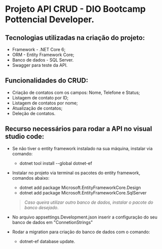 # Projeto API CRUD - DIO Bootcamp Pottencial Developer.

## Tecnologias utilizadas na criação do projeto: 
 - Framework - .NET Core 6;
 - ORM - Entity Framework Core;
 - Banco de dados - SQL Server.
 - Swagger para teste da API.
 
## Funcionalidades do CRUD:
- Criação de contatos com os campos: Nome, Telefone e Status;
- Listagem de contato por ID;
- Listagem de contatos por nome;
- Atualização de contatos;
- Deleção de contatos.

## Recurso necessários para rodar a API no visual studio code:

- Se não tiver o entity framework instalado na sua máquina, instalar via comando: 
    - dotnet tool install --global dotnet-ef
    
- Instalar no projeto via terminal os pacotes do entity framework, comandos abaixo: 
    - dotnet add package Microsoft.EntityFrameworkCore.Design
    - dotnet add package Microsoft.EntityFrameworkCore.SqlServer 
    > *Caso queira utilizar outro banco de dados, instalar o pacote do banco desejado*.
    
- No arquivo appsettings.Development.json inserir a configuração do seu banco de dados em "ConnetionStrings"

- Rodar a migration para criação do banco de dados com o comando: 
    - dotnet-ef database update.
